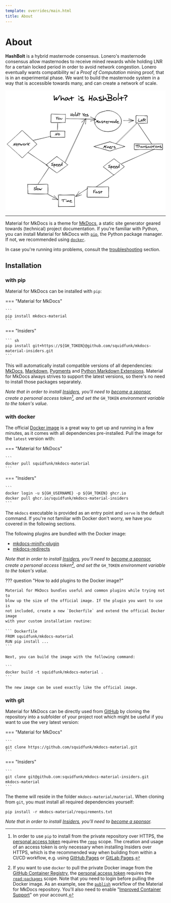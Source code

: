 ```yaml
---
template: overrides/main.html
title: About
---
```


# About
**HashBolt** is a hybrid masternode consensus. Lonero's masternode consensus allow masternodes to receive mined rewards while holding LNR for a certain locked period in order to avoid network congestion. Lonero eventually wants compatibility w/ a *Proof of Computation* mining proof, that is in an experimental phase. We want to build the masternode system in a way that is accessible towards many, and can create a network of scale.

![HashBolt_UML](https://raw.githubusercontent.com/Lonero-Team/hashbolt/master/src/assets/images/HashBolt_UML.png)

---
Material for MkDocs is a theme for [MkDocs][1], a static site generator geared
towards (technical) project documentation. If you're familiar with Python, you
can install Material for MkDocs with [`pip`][2], the Python package manager.
If not, we recommended using [`docker`][3].

In case you're running into problems, consult the [troubleshooting][4] section.

  [1]: https://www.mkdocs.org
  [2]: #with-pip
  [3]: #with-docker
  [4]: troubleshooting.md

## Installation

### with pip

Material for MkDocs can be installed with `pip`:

=== "Material for MkDocs"

    ```
    pip install mkdocs-material
    ```

=== "Insiders"

    ``` sh
    pip install git+https://${GH_TOKEN}@github.com/squidfunk/mkdocs-material-insiders.git
    ```

This will automatically install compatible versions of all dependencies:
[MkDocs][1], [Markdown][5], [Pygments][6] and [Python Markdown Extensions][7].
Material for MkDocs always strives to support the latest versions, so there's
no need to install those packages separately.

_Note that in order to install [Insiders][8], you'll need to [become a
sponsor][9], create a personal access token[^1], and set the_ `GH_TOKEN`
_environment variable to the token's value._

  [^1]:
    In order to use `pip` to install from the private repository over HTTPS, the
    [personal access token][14] requires the [`repo`][15] scope. The creation
    and usage of an access token is only necessary when installing Insiders
    over HTTPS, which is the recommended way when building from within a CI/CD
    workflow, e.g. using [GitHub Pages][16] or [GitLab Pages][17].
    

  [5]: https://python-markdown.github.io/
  [6]: https://pygments.org/
  [7]: https://facelessuser.github.io/pymdown-extensions/
  [8]: insiders.md
  [9]: insiders.md#how-to-become-a-sponsor

### with docker

The official [Docker image][10] is a great way to get up and running in a few
minutes, as it comes with all dependencies pre-installed. Pull the image for the 
`latest` version with:

=== "Material for MkDocs"

    ```
    docker pull squidfunk/mkdocs-material
    ```

=== "Insiders"

    ```
    docker login -u ${GH_USERNAME} -p ${GH_TOKEN} ghcr.io
    docker pull ghcr.io/squidfunk/mkdocs-material-insiders
    ```

The `mkdocs` executable is provided as an entry point and `serve` is the 
default command. If you're not familiar with Docker don't worry, we have you
covered in the following sections.

The following plugins are bundled with the Docker image:

- [mkdocs-minify-plugin][11]
- [mkdocs-redirects][12]

_Note that in order to install [Insiders][8], you'll need to [become a
sponsor][9], create a personal access token[^2], and set the_ `GH_TOKEN` 
_environment variable to the token's value._

  [^2]:
    If you want to use `docker` to pull the private Docker image from the
    [GitHub Container Registry][18], the [personal access token][14] requires
    the [`read:packages`][15] scope. Note that you need to login before pulling
    the Docker image. As an example, see the [`publish`][19] workflow of the
    Material for MkDocs repository. You'll also need to enable "[Improved Container Support][20]"
    on your account.

  [10]: https://hub.docker.com/r/squidfunk/mkdocs-material/
  [11]: https://github.com/byrnereese/mkdocs-minify-plugin
  [12]: https://github.com/datarobot/mkdocs-redirects

??? question "How to add plugins to the Docker image?"

    Material for MkDocs bundles useful and common plugins while trying not to
    blow up the size of the official image. If the plugin you want to use is
    not included, create a new `Dockerfile` and extend the official Docker image
    with your custom installation routine:

    ``` Dockerfile
    FROM squidfunk/mkdocs-material
    RUN pip install ...
    ```

    Next, you can build the image with the following command:

    ```
    docker build -t squidfunk/mkdocs-material .
    ```

    The new image can be used exactly like the official image.

### with git

Material for MkDocs can be directly used from [GitHub][13] by cloning the
repository into a subfolder of your project root which might be useful if you
want to use the very latest version:

=== "Material for MkDocs"

    ```
    git clone https://github.com/squidfunk/mkdocs-material.git
    ```

=== "Insiders"

    ```
    git clone git@github.com:squidfunk/mkdocs-material-insiders.git mkdocs-material
    ```

The theme will reside in the folder `mkdocs-material/material`. When cloning
from `git`, you must install all required dependencies yourself:

```
pip install -r mkdocs-material/requirements.txt
```

_Note that in order to install [Insiders][8], you'll need to [become a
sponsor][9]._

  [13]: https://github.com/squidfunk/mkdocs-material

  [14]: https://docs.github.com/en/github/authenticating-to-github/creating-a-personal-access-token
  [15]: https://docs.github.com/en/developers/apps/scopes-for-oauth-apps#available-scopes
  [16]: publishing-your-site.md#github-pages
  [17]: publishing-your-site.md#gitlab-pages
  [18]: https://docs.github.com/en/free-pro-team@latest/packages/getting-started-with-github-container-registry/about-github-container-registry
  [19]: https://github.com/squidfunk/mkdocs-material/blob/master/.github/workflows/publish.yml
  [20]: https://docs.github.com/en/free-pro-team@latest/packages/guides/enabling-improved-container-support
